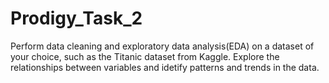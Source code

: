 # Prodigy_Task_2
Perform data cleaning and exploratory data analysis(EDA) on a dataset of your choice, such as the Titanic dataset from Kaggle. Explore the relationships between variables and idetify patterns and trends in the data.
